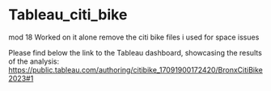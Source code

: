 # Tableau_citi_bike
mod 18 
Worked on it alone remove the citi bike files i used for space issues 

Please find below the link to the Tableau dashboard, showcasing the results of the analysis:
https://public.tableau.com/authoring/citibike_17091900172420/BronxCitiBike2023#1
